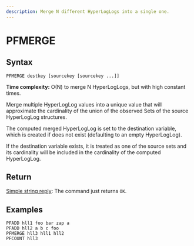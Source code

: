 ```yaml
---
description: Merge N different HyperLogLogs into a single one.
---
```


# PFMERGE

## Syntax

    PFMERGE destkey [sourcekey [sourcekey ...]]

**Time complexity:** O(N) to merge N HyperLogLogs, but with high constant times.

Merge multiple HyperLogLog values into a unique value that will approximate
the cardinality of the union of the observed Sets of the source HyperLogLog
structures.

The computed merged HyperLogLog is set to the destination variable, which is
created if does not exist (defaulting to an empty HyperLogLog).

If the destination variable exists, it is treated as one of the source sets 
and its cardinality will be included in the cardinality of the computed
HyperLogLog.

## Return

[Simple string reply](https://redis.io/docs/reference/protocol-spec#resp-simple-strings): The command just returns `OK`.

## Examples

```cli
PFADD hll1 foo bar zap a
PFADD hll2 a b c foo
PFMERGE hll3 hll1 hll2
PFCOUNT hll3
```
